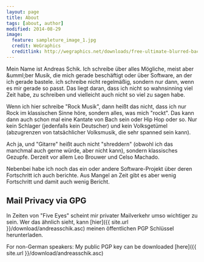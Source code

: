 ```yaml
---
layout: page
title: About
tags: [about, author]
modified: 2014-08-29
image:
  feature: sampleture_image_1.jpg
  credit: WeGraphics
  creditlink: http://wegraphics.net/downloads/free-ultimate-blurred-background-pack/
---
```


Mein Name ist Andreas Schik. Ich schreibe &uuml;ber alles Mögliche, meist aber
&umml;ber Musik, die mich gerade besch&auml;ftigt oder &uuml;ber Software, an
der ich gerade bastele. ich schreibe nicht regelm&auml;&szlig;ig, sondern nur
dann, wenn es mir gerade so passt. Das liegt daran, dass ich nicht so wahnsinning
viel Zeit habe, zu schreiben und vielleicht auch nicht so viel zu sagen habe.

Wenn ich hier schreibe &quot;Rock Musik&quot;, dann hei&szlig;t das nicht, dass
ich nur Rock im klassischen Sinne h&ouml;re, sondern alles, was <emph>mich<emph>
&quot;rockt&quot;. Das kann dann auch schon mal eine Kantate von Bach sein oder
Hip Hop oder so. Nur kein Schlager (jedenfalls kein Deutscher) und kein
Volksget&uuml;mel (abzugrenzen von tats&auml;chlicher Volksmusik, die sehr spanned
sein kann).

Ach ja, und &quot;Gitarre&quot; hei&szlig;t auch nicht &quot;shreddern&quot; (obwohl
ich das manchmal auch gerne w&uuml;rde, aber nicht kann), sondern klassisches Gezupfe.
Derzeit vor allem Leo Brouwer und Celso Machado.

Nebenbei habe ich noch das ein oder andere Software-Projekt &uuml;ber deren
Fortschritt ich auch berichte. Aus Mangel an Zeit gibt es aber wenig Fortschritt
und damit auch wenig Bericht.

## Mail Privacy via GPG

In Zeiten von &quot;Five Eyes&quot; scheint mir privater Mailverkehr umso wichtiger
zu sein. Wer das &auml;hnlich sieht, kann [hier]({{ site.url }}/download/andreasschik.asc)
meinen &ouml;ffentlichen PGP Schl&uuml;ssel herunterladen.

For non-German speakers:
My public PGP key can be downloaded [here]({{ site.url }}/download/andreasschik.asc)
